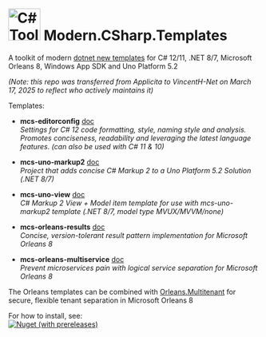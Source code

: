 ﻿# <img src="src/CSharp-Toolkit-Icon.png" alt="C# Toolkit" width="64px" /> Modern.CSharp.Templates
A toolkit of modern [dotnet new templates](https://docs.microsoft.com/en-us/dotnet/core/tools/dotnet-new) for C# 12/11, .NET 8/7, Microsoft Orleans 8, Windows App SDK and Uno Platform 5.2

_(Note: this repo was transferred from Applicita to VincentH-Net on March 17, 2025 to reflect who actively maintains it)_

Templates:
- **mcs-editorconfig** [doc](https://github.com/Applicita/Modern.CSharp.Templates/blob/main/Editorconfig.md)<br />
  *Settings for C# 12 code formatting, style, naming style and analysis.
Promotes conciseness, readability and leveraging the latest language features.
(can also be used with C# 11 & 10)*

- **mcs-uno-markup2** [doc](https://github.com/VincentH-Net/CSharpForMarkup#readme)<br />
  *Project that adds concise C# Markup 2 to a Uno Platform 5.2 Solution (.NET 8/7)*

- **mcs-uno-view** [doc](https://github.com/VincentH-Net/CSharpForMarkup#readme)<br />
  *C# Markup 2 View + Model item template for use with mcs-uno-markup2 template (.NET 8/7, model type MVUX/MVVM/none)*

- **mcs-orleans-results** [doc](https://github.com/Applicita/Orleans.Results#readme)<br />
  *Concise, version-tolerant result pattern implementation for Microsoft Orleans 8*

- **mcs-orleans-multiservice** [doc](https://github.com/Applicita/Orleans.Multiservice#readme)<br />
  *Prevent microservices pain with logical service separation for Microsoft Orleans 8*

The Orleans templates can be combined with [Orleans.Multitenant](https://github.com/Applicita/Orleans.Multitenant) for secure, flexible tenant separation in Microsoft Orleans 8

For how to install, see:<br />
[![Nuget (with prereleases)](https://img.shields.io/nuget/vpre/Modern.CSharp.Templates?color=gold&label=NuGet:%20Modern.CSharp.Templates&style=plastic)](https://www.nuget.org/packages/Modern.CSharp.Templates)


